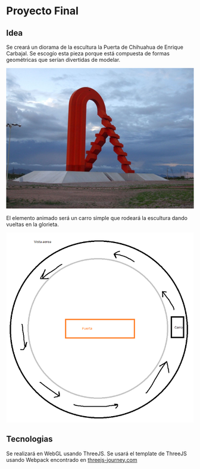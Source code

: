 # Proyecto Final
## Idea
Se creará un diorama de la escultura la Puerta de Chihuahua de Enrique Carbajal. Se escogío esta pieza porque está compuesta de formas geométricas que serían divertidas de modelar.

![Imagen de Referencia de la Puerta de chihuahua](img/ReferenciaPuerta.jpg)

El elemento animado será un carro simple que rodeará la escultura dando vueltas en la glorieta.

![Top-down de la glorieta describiendo la trayectoria sugerida del carro](img/ReferenciaAnimacion.png)

## Tecnologias
Se realizará en WebGL usando ThreeJS. Se usará el template de ThreeJS usando Webpack encontrado en [threejs-journey.com](https://threejs-journey.com/lessons/webpack)